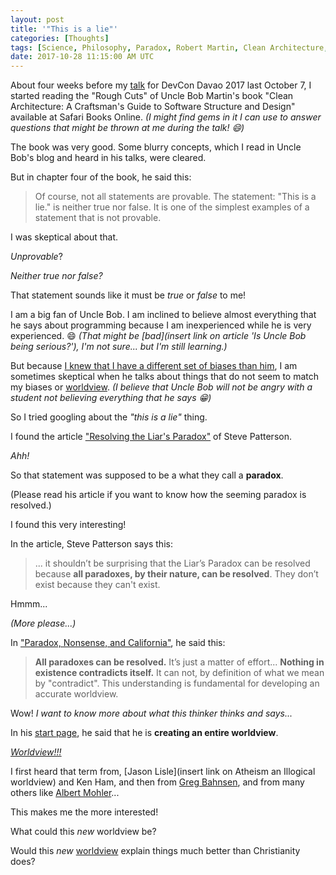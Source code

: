 ```yaml
---
layout: post
title: '"This is a lie"'
categories: [Thoughts]
tags: [Science, Philosophy, Paradox, Robert Martin, Clean Architecture, Steve Patterson, Jason Lisle, Greg Bahnsen, Albert Mohler, Worldview]
date: 2017-10-28 11:15:00 AM UTC
---
```


<!-- October 28, 2017 07:15:00 PM Philippine Time -->

About four weeks before my [talk](/2017/10/08/clean-architecture-and-tdd-devcon-davao-2017) for DevCon Davao 2017 last October 7, I started reading the "Rough Cuts" of Uncle Bob Martin's book "Clean Architecture: A Craftsman's Guide to Software Structure and Design" available at Safari Books Online. _(I might find gems in it I can use to answer questions that might be thrown at me during the talk! :smile:)_

The book was very good. Some blurry concepts, which I read in Uncle Bob's blog and heard in his talks, were cleared.

But in chapter four of the book, he said this:

> Of course, not all statements are provable. The statement: "This is a lie." is neither true nor false. It is one of the simplest examples of a statement that is not provable.

I was skeptical about that.

_Unprovable_? 

<!--more-->

_Neither true nor false?_

That statement sounds like it must be _true_ or _false_ to me!

I am a big fan of Uncle Bob. I am inclined to believe almost everything that he says about programming because I am inexperienced while he is very experienced. :smile: _(That might be [bad](insert link on article 'Is Uncle Bob being serious?'), I'm not sure... but I'm still learning.)_

But because [I knew that I have a different set of biases than him](/2017/04/15/agility-and-architecture-by-uncle-bob-martin-oop-2015-keynote), I am sometimes skeptical when he talks about things that do not seem to match my biases or [worldview](http://www.defendingthebible.org/worldviews.html). _(I believe that Uncle Bob will not be angry with a student not believing everything that he says :grin:)_

So I tried googling about the _"this is a lie"_ thing.

I found the article ["Resolving the Liar's Paradox"](http://steve-patterson.com/resolving-the-liars-paradox/) of Steve Patterson.

_Ahh!_ 

So that statement was supposed to be a what they call a **paradox**.

(Please read his article if you want to know how the seeming paradox is resolved.)

I found this very interesting!

In the article, Steve Patterson says this:

> ... it shouldn’t be surprising that the Liar’s Paradox can be resolved because **all paradoxes, by their nature, can be resolved**. They don’t exist because they can't exist.

Hmmm...

_(More please...)_

In ["Paradox, Nonsense, and California"](http://steve-patterson.com/paradox-nonsense-california/), he said this:

> **All paradoxes can be resolved.** It’s just a matter of effort... **Nothing in existence contradicts itself.** It can not, by definition of what we mean by "contradict". This understanding is fundamental for developing an accurate worldview.

Wow! _I want to know more about what this thinker thinks and says..._

In his [start page](http://steve-patterson.com/start/), he said that he is **creating an entire worldview**.

[_Worldview!!!_](http://www.defendingthebible.org/worldviews.html)

I first heard that term from, [Jason Lisle](insert link on Atheism an Illogical worldview) and Ken Ham, and then from [Greg Bahnsen](http://www.datpostmil.com/the-great-debate-greg-bahnsen-vs-gordon-stein/), and from many others like [Albert Mohler](http://www.albertmohler.com/2016/10/27/will-live-now-francis-schaeffers-live-40-years/)...

This makes me the more interested!

What could this _new_ worldview be?

Would this _new_ [worldview](http://www.defendingthebible.org/worldviews.html) explain things much better than Christianity does?
